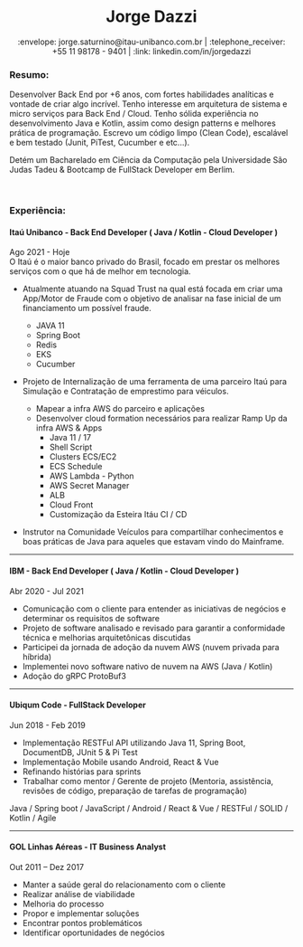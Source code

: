 <div align="center">
  <h1>Jorge Dazzi</h1>
</div>

<div align="center">
 :envelope: jorge.saturnino@itau-unibanco.com.br | :telephone_receiver: +55 11 98178 - 9401 | :link: linkedin.com/in/jorgedazzi 
</div>


### Resumo:


Desenvolver Back End por +6 anos, com fortes habilidades analíticas e vontade de criar algo incrível. Tenho interesse em arquitetura de sistema e micro serviços para Back End / Cloud. Tenho sólida experiência no desenvolvimento Java e Kotlin, assim como design patterns e melhores prática de programação. Escrevo um código limpo (Clean Code), escalável e bem testado (Junit, PiTest, Cucumber e etc...).

Detém um Bacharelado em Ciência da Computação pela Universidade São Judas Tadeu & Bootcamp de FullStack Developer em Berlim.

<br>

### Experiência:

#### Itaú Unibanco - Back End Developer ( Java / Kotlin - Cloud Developer )
Ago 2021 - Hoje<br>
O Itaú é o maior banco privado do Brasil, focado em prestar os melhores serviços com o que há de melhor em tecnologia.

- Atualmente atuando na Squad Trust na qual está focada em criar uma App/Motor de Fraude com o objetivo de analisar na fase inicial de um financiamento um possível fraude.
  - JAVA 11
  - Spring Boot
  - Redis
  - EKS
  - Cucumber

- Projeto de Internalização de uma ferramenta de uma parceiro Itaú para Simulação e Contratação de emprestimo para véiculos.
  - Mapear a infra AWS do parceiro e aplicações
  - Desenvolver cloud formation necessários para realizar Ramp Up da infra AWS & Apps
    - Java 11 / 17
    - Shell Script
    - Clusters ECS/EC2
    - ECS Schedule
    - AWS Lambda - Python
    - AWS Secret Manager
    - ALB
    - Cloud Front
    - Customização da Esteira Itáu CI / CD

- Instrutor na Comunidade Veículos para compartilhar conhecimentos e boas práticas de Java para aqueles que estavam vindo do Mainframe.
---
#### IBM - Back End Developer ( Java / Kotlin - Cloud Developer )
Abr 2020 - Jul 2021<br>

- Comunicação com o cliente para entender as iniciativas de negócios e determinar os requisitos de software
- Projeto de software analisado e revisado para garantir a conformidade técnica e melhorias arquitetônicas discutidas
- Participei da jornada de adoção da nuvem AWS (nuvem privada para híbrida)
- Implementei novo software nativo de nuvem na AWS (Java / Kotlin)
- Adoção do gRPC ProtoBuf3

---
#### Ubiqum Code - FullStack Developer
Jun 2018 - Feb 2019<br>
- Implementação RESTFul API utilizando Java 11, Spring Boot, DocumentDB, JUnit 5 & Pi Test
- Implementação Mobile usando Android, React & Vue
- Refinando histórias para sprints
- Trabalhar como mentor / Gerente de projeto (Mentoria, assistência, revisões de código, preparação de tarefas de programação)

Java / Spring boot / JavaScript / Android / React & Vue  / RESTFul / SOLID / Kotlin / Agile

---
#### GOL Linhas Aéreas - IT Business Analyst
Out 2011 – Dez 2017<br>
- Manter a saúde geral do relacionamento com o cliente
- Realizar análise de viabilidade
- Melhoria do processo
- Propor e implementar soluções
- Encontrar pontos problemáticos
- Identificar oportunidades de negócios 
